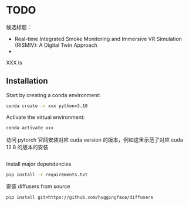 # TODO

候选标题：
- Real-time Integrated Smoke Monitoring and Immersive VR Simulation (RISMIV): A Digital Twin Approach
- 


XXX is 

## Installation

Start by creating a conda environment:

```bash
conda create -n xxx python=3.10
```

Activate the virtual environment:

```bash
conda activate xxx
```

访问 pytorch 官网安装对应 cuda version 的版本，例如这里示范了对应 cuda 12.8 的版本的安装

```bash
```

Install major dependencies

```bash
pip install -r requirements.txt
```

安装 diffusers from source

```bash
pip install git+https://github.com/huggingface/diffusers
```